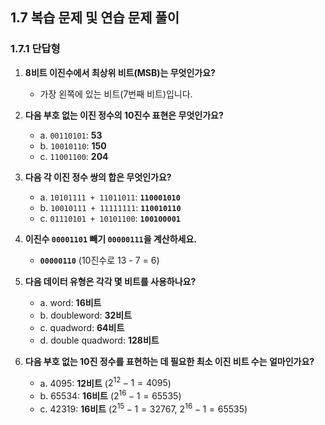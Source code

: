 ## 1.7 복습 문제 및 연습 문제 풀이

### 1.7.1 단답형

1.  **8비트 이진수에서 최상위 비트(MSB)는 무엇인가요?**
    * 가장 왼쪽에 있는 비트(7번째 비트)입니다.

2.  **다음 부호 없는 이진 정수의 10진수 표현은 무엇인가요?**
    * a. `00110101`: **53**
    * b. `10010110`: **150**
    * c. `11001100`: **204**

3.  **다음 각 이진 정수 쌍의 합은 무엇인가요?**
    * a. `10101111 + 11011011`: **`110001010`**
    * b. `10010111 + 11111111`: **`110010110`**
    * c. `01110101 + 10101100`: **`100100001`**

4.  **이진수 `00001101` 빼기 `00000111`을 계산하세요.**
    * **`00000110`** (10진수로 13 - 7 = 6)

5.  **다음 데이터 유형은 각각 몇 비트를 사용하나요?**
    * a. word: **16비트**
    * b. doubleword: **32비트**
    * c. quadword: **64비트**
    * d. double quadword: **128비트**

6.  **다음 부호 없는 10진 정수를 표현하는 데 필요한 최소 이진 비트 수는 얼마인가요?**
    * a. 4095: **12비트** ($2^{12} - 1 = 4095$)
    * b. 65534: **16비트** ($2^{16} - 1 = 65535$)
    * c. 42319: **16비트** ($2^{15} - 1 = 32767$, $2^{16} - 1 = 65535$)
